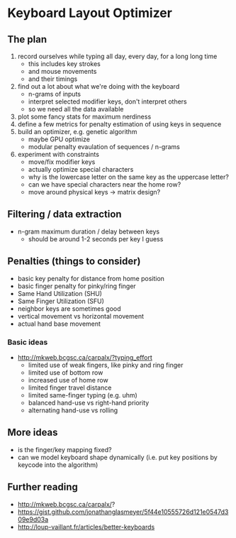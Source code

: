 # Keyboard Layout Optimizer

## The plan

1. record ourselves while typing all day, every day, for a long long time
    - this includes key strokes
    - and mouse movements
    - and their timings
2. find out a lot about what we're doing with the keyboard
    - n-grams of inputs
    - interpret selected modifier keys, don't interpret others
    - so we need all the data available
3. plot some fancy stats for maximum nerdiness
4. define a few metrics for penalty estimation of using keys in sequence
5. build an optimizer, e.g. genetic algorithm
    - maybe GPU optimize
    - modular penalty evaulation of sequences / n-grams
6. experiment with constraints
    - move/fix modifier keys
    - actually optimize special characters
    - why is the lowercase letter on the same key as the uppercase letter?
    - can we have special characters near the home row?
    - move around physical keys -> matrix design?

## Filtering / data extraction

* n-gram maximum duration / delay between keys
  - should be around 1-2 seconds per key I guess

## Penalties (things to consider)

* basic key penalty for distance from home position
* basic finger penalty for pinky/ring finger
* Same Hand Utilization (SHU)
* Same Finger Utilization (SFU)
* neighbor keys are sometimes good
* vertical movement vs horizontal movement
* actual hand base movement

### Basic ideas

* http://mkweb.bcgsc.ca/carpalx/?typing_effort
  - limited use of weak fingers, like pinky and ring finger
  - limited use of bottom row
  - increased use of home row
  - limited finger travel distance
  - limited same-finger typing (e.g. uhm)
  - balanced hand-use vs right-hand priority 
  - alternating hand-use vs rolling 

## More ideas

* is the finger/key mapping fixed?
* can we model keyboard shape dynamically (i.e. put key positions by keycode into the algorithm)

## Further reading

* http://mkweb.bcgsc.ca/carpalx/?
* https://gist.github.com/jonathanglasmeyer/5f44e10555726d121e0547d309e9d03a
* http://loup-vaillant.fr/articles/better-keyboards
